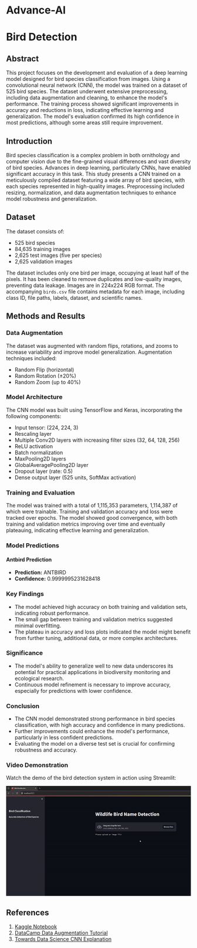 # Advance-AI
# Bird Detection

## Abstract
This project focuses on the development and evaluation of a deep learning model designed for bird species classification from images. Using a convolutional neural network (CNN), the model was trained on a dataset of 525 bird species. The dataset underwent extensive preprocessing, including data augmentation and cleaning, to enhance the model's performance. The training process showed significant improvements in accuracy and reductions in loss, indicating effective learning and generalization. The model's evaluation confirmed its high confidence in most predictions, although some areas still require improvement.

## Introduction
Bird species classification is a complex problem in both ornithology and computer vision due to the fine-grained visual differences and vast diversity of bird species. Advances in deep learning, particularly CNNs, have enabled significant accuracy in this task. This study presents a CNN trained on a meticulously compiled dataset featuring a wide array of bird species, with each species represented in high-quality images. Preprocessing included resizing, normalization, and data augmentation techniques to enhance model robustness and generalization.

## Dataset
The dataset consists of:
- 525 bird species
- 84,635 training images
- 2,625 test images (five per species)
- 2,625 validation images

The dataset includes only one bird per image, occupying at least half of the pixels. It has been cleaned to remove duplicates and low-quality images, preventing data leakage. Images are in 224x224 RGB format. The accompanying `birds.csv` file contains metadata for each image, including class ID, file paths, labels, dataset, and scientific names.

## Methods and Results

### Data Augmentation
The dataset was augmented with random flips, rotations, and zooms to increase variability and improve model generalization. Augmentation techniques included:
- Random Flip (horizontal)
- Random Rotation (±20%)
- Random Zoom (up to 40%)

### Model Architecture
The CNN model was built using TensorFlow and Keras, incorporating the following components:
- Input tensor: (224, 224, 3)
- Rescaling layer
- Multiple Conv2D layers with increasing filter sizes (32, 64, 128, 256)
- ReLU activation
- Batch normalization
- MaxPooling2D layers
- GlobalAveragePooling2D layer
- Dropout layer (rate: 0.5)
- Dense output layer (525 units, SoftMax activation)

### Training and Evaluation
The model was trained with a total of 1,115,353 parameters, 1,114,387 of which were trainable. Training and validation accuracy and loss were tracked over epochs. The model showed good convergence, with both training and validation metrics improving over time and eventually plateauing, indicating effective learning and generalization.

### Model Predictions

#### Antbird Prediction

- **Prediction:** ANTBIRD
- **Confidence:** 0.9999995231628418

### Key Findings
- The model achieved high accuracy on both training and validation sets, indicating robust performance.
- The small gap between training and validation metrics suggested minimal overfitting.
- The plateau in accuracy and loss plots indicated the model might benefit from further tuning, additional data, or more complex architectures.

### Significance
- The model's ability to generalize well to new data underscores its potential for practical applications in biodiversity monitoring and ecological research.
- Continuous model refinement is necessary to improve accuracy, especially for predictions with lower confidence.

### Conclusion
- The CNN model demonstrated strong performance in bird species classification, with high accuracy and confidence in many predictions.
- Further improvements could enhance the model's performance, particularly in less confident predictions.
- Evaluating the model on a diverse test set is crucial for confirming robustness and accuracy.

### Video Demonstration
Watch the demo of the bird detection system in action using Streamlit:

![StreamLit App](StreamLit.gif)


## References
1. [Kaggle Notebook](https://www.kaggle.com/code/denismachine/525-species-classification-tensorflow/notebook)
2. [DataCamp Data Augmentation Tutorial](https://www.datacamp.com/tutorial/complete-guide-data-augmentation)
3. [Towards Data Science CNN Explanation](https://towardsdatascience.com/convolutional-neural-networks-explained-9cc5188c4939)

